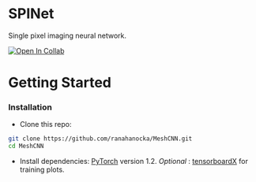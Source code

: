 # SPINet
Single pixel imaging neural network.

[![Open In Collab](https://colab.research.google.com/assets/colab-badge.svg)](https://colab.research.google.com/drive/1GMUW7q2HN41o5sGC0tiK5wDYkFl026Vv?usp=sharing)


# Getting Started

### Installation
- Clone this repo:
```bash
git clone https://github.com/ranahanocka/MeshCNN.git
cd MeshCNN
```
- Install dependencies: [PyTorch](https://pytorch.org/) version 1.2. <i> Optional </i>: [tensorboardX](https://github.com/lanpa/tensorboardX) for training plots.
  